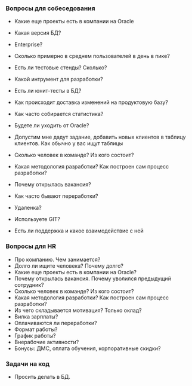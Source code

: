 ### Вопросы для собеседования
  - Какие еще проекты есть в компании на Oracle
  - Какая версия БД? 
  - Enterprise?
  - Сколько примерно в среднем пользователей в день в пике?
  - Есть ли тестовые стенды? Сколько?
  - Какой интрумент для разработки?
  - Есть ли юнит-тесты в БД?
  - Как происходит доставка изменений на продуктовую базу?
  - Как часто собирается статистика?
  - Будете ли уходить от Oracle? 
  - Допустим мне дадут задание, добавить новых клиентов в таблицу клиентов. Как обычно у вас ищут таблицы 

  - Сколько человек в команде? Из кого состоит?
  - Какая методология разработки? Как построен сам процесс разработки? 
  - Почему открылась вакансия? 
  - Как часто бывают переработки?
  - Удаленка? 
  - Используете GIT? 
  - Есть ли поддержка и какое взаимодействие с ней

### Вопросы для HR
  - Про компанию. Чем занимается? 
  - Долго ли ищите человека? Почему долго?
  - Какие еще проекты есть в компании на Oracle?
  - Почему открылась вакансия. Почему уволился предыдущий сотрудник?
  - Сколько человек в команде? Из кого состоит?
  - Какая методология разработки? Как построен сам процесс разработки? 
  - Из чего складывается мотивация? Только оклад?
  - Вилка зарплаты?
  - Оплачиваются ли переработки?
  - Формат работы? 
  - График работы?
  - Внерабочие активности?
  - Бонусы: ДМС, оплата обучения, корпоративные скидки?


### Задачи на код
  - Просить делать в БД.